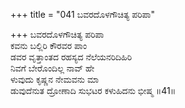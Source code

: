 +++
title = "041 ಬವರದೊಳಗೌಚಿತ್ಯ ಪರಿಪಾ"

+++
ಬವರದೊಳಗೌಚಿತ್ಯ ಪರಿಪಾ  
ಕವನು ಬಲ್ಲಿರಿ ಕೌರವರ ಪಾಂ  
ಡವರ ವೃತ್ತಾಂತದ ರಹಸ್ಯದ ನೆಲೆಯನರಿದಿಹಿರಿ  
ನಿವಗೆ ಬೇರೊಂದಿಲ್ಲ ನಾವ್ ಹೇ  
ಳುವುದು ಕೃಷ್ಣನ ನೇಮವನು ಮಾ  
ಡುವುದೆನುತ ದ್ರೋಣಾದಿ ಸುಭಟರ ಕಳುಹಿದನು ಭೀಷ್ಮ     ॥41॥